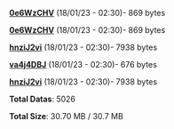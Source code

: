 [**0e6WzCHV**](/data/0e6WzCHV.txt) (18/01/23 - 02:30)- 869 bytes

[**0e6WzCHV**](/data/0e6WzCHV.txt) (18/01/23 - 02:30)- 869 bytes

[**hnziJ2vi**](/data/hnziJ2vi.txt) (18/01/23 - 02:30)- 7938 bytes

[**va4j4DBJ**](/data/va4j4DBJ.txt) (18/01/23 - 02:30)- 676 bytes

[**hnziJ2vi**](/data/hnziJ2vi.txt) (18/01/23 - 02:30)- 7938 bytes

**Total Datas**: 5026

**Total Size**: 30.70 MB / 30.7 MB